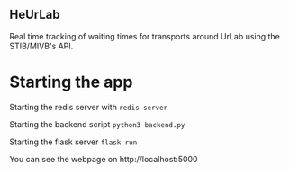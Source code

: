 ## HeUrLab

Real time tracking of waiting times for transports around UrLab using the STIB/MIVB's API.

# Starting the app

Starting the redis server with
```redis-server```

Starting the backend script
```python3 backend.py```

Starting the flask server
```flask run```

You can see the webpage on http://localhost:5000

